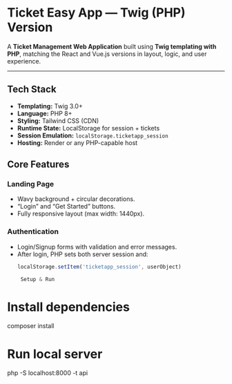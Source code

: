 # Ticket Easy App — Twig (PHP) Version

A **Ticket Management Web Application** built using **Twig templating with PHP**, matching the React and Vue.js versions in layout, logic, and user experience.

---

## Tech Stack

- **Templating:** Twig 3.0+
- **Language:** PHP 8+
- **Styling:** Tailwind CSS (CDN)
- **Runtime State:** LocalStorage for session + tickets
- **Session Emulation:** `localStorage.ticketapp_session`
- **Hosting:** Render or any PHP-capable host

## Core Features

### Landing Page
- Wavy background + circular decorations.
- “Login” and “Get Started” buttons.
- Fully responsive layout (max width: 1440px).

### Authentication
- Login/Signup forms with validation and error messages.
- After login, PHP sets both server session and:
  ```js
  localStorage.setItem('ticketapp_session', userObject)

   Setup & Run
# Install dependencies
composer install

# Run local server
php -S localhost:8000 -t api
